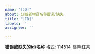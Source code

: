 ```yaml
---
name: "[ID]"
about: id或者物品名称错误/缺失
title: "[ID]"
labels: ''
assignees: ''

---
```


**错误或缺失的id/名称**
格式:
114514: 昏睡红茶
